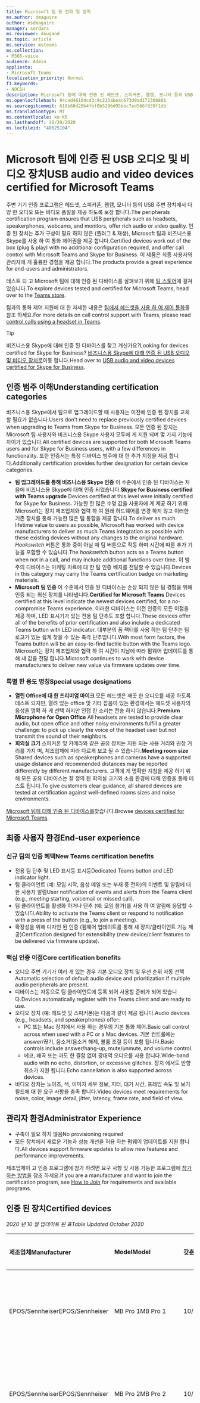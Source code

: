 ```yaml
---
title: Microsoft 팀 용 전화 및 장치
ms.author: dmaguire
author: msdmaguire
manager: serdars
ms.reviewer: dougand
ms.topic: article
ms.service: msteams
ms.collection:
- M365-voice
audience: Admin
appliesto:
- Microsoft Teams
localization_priority: Normal
f1.keywords:
- NOCSH
description: Microsoft 팀에 대해 인증 된 헤드셋, 스피커폰, 웹캠, 모니터 등의 USB 주변 기기와 장치에 대해 알아봅니다.
ms.openlocfilehash: 94cad46104cd3c9c225abeac673d9ad17130b801
ms.sourcegitcommit: 619b68d28b4fbf8b5296d95bbc7ed566f839f1db
ms.translationtype: MT
ms.contentlocale: ko-KR
ms.lasthandoff: 10/20/2020
ms.locfileid: "48625104"
---
```

# <a name="usb-audio-and-video-devices-certified-for-microsoft-teams"></a><span data-ttu-id="90893-103">Microsoft 팀에 인증 된 USB 오디오 및 비디오 장치</span><span class="sxs-lookup"><span data-stu-id="90893-103">USB audio and video devices certified for Microsoft Teams</span></span>

<span data-ttu-id="90893-104">주변 기기 인증 프로그램은 헤드셋, 스피커폰, 웹캠, 모니터 등의 USB 주변 장치에서 다양 한 오디오 또는 비디오 품질을 제공 하도록 보장 합니다.</span><span class="sxs-lookup"><span data-stu-id="90893-104">The peripherals certification program ensures that USB peripherals such as headsets, speakerphones, webcams, and monitors, offer rich audio or video quality.</span></span> <span data-ttu-id="90893-105">인증 된 장치는 추가 구성이 필요 하지 않은 (플러그 & 재생), Microsoft 팀과 비즈니스용 Skype를 사용 하 여 통화 제어권을 제공 합니다.</span><span class="sxs-lookup"><span data-stu-id="90893-105">Certified devices work out of the box (plug & play) with no additional configuration required, and offer call control with Microsoft Teams and Skype for Business.</span></span> <span data-ttu-id="90893-106">이 제품은 최종 사용자와 관리자에 게 훌륭한 경험을 제공 합니다.</span><span class="sxs-lookup"><span data-stu-id="90893-106">The products provide a great experience for end-users and administrators.</span></span>

<span data-ttu-id="90893-107">테스트 되 고 Microsoft 팀에 대해 인증 된 디바이스를 살펴보기 위해 [팀 스토어](https://products.office.com/microsoft-teams/across-devices/devices)에 걸쳐 있습니다.</span><span class="sxs-lookup"><span data-stu-id="90893-107">To explore devices tested and certified for Microsoft Teams, head over to the [Teams store](https://products.office.com/microsoft-teams/across-devices/devices).</span></span>

<span data-ttu-id="90893-108">팀과의 통화 제어 지원에 대 한 자세한 내용은 [팀에서 헤드셋을 사용 하 여 제어 통화](https://support.office.com/article/Control-calls-using-a-headset-in-Teams-65d6e104-444d-4013-b8c2-f11317dd69a8)를 참조 하세요.</span><span class="sxs-lookup"><span data-stu-id="90893-108">For more details on call control support with Teams, please read [control calls using a headset in Teams](https://support.office.com/article/Control-calls-using-a-headset-in-Teams-65d6e104-444d-4013-b8c2-f11317dd69a8).</span></span>

> [!TIP]
> <span data-ttu-id="90893-109">비즈니스용 Skype에 대해 인증 된 디바이스를 찾고 계신가요?</span><span class="sxs-lookup"><span data-stu-id="90893-109">Looking for devices certified for Skype for Business?</span></span> <span data-ttu-id="90893-110">[비즈니스용 Skype에 대해 인증 된 USB 오디오 및 비디오 장치로](https://docs.microsoft.com/skypeforbusiness/certification/devices-usb-devices)이동 합니다.</span><span class="sxs-lookup"><span data-stu-id="90893-110">Head over to [USB audio and video devices certified for Skype for Business](https://docs.microsoft.com/skypeforbusiness/certification/devices-usb-devices).</span></span>

## <a name="understanding-certification-categories"></a><span data-ttu-id="90893-111">인증 범주 이해</span><span class="sxs-lookup"><span data-stu-id="90893-111">Understanding certification categories</span></span>

<span data-ttu-id="90893-112">비즈니스용 Skype에서 팀으로 업그레이드할 때 사용자는 이전에 인증 된 장치를 교체할 필요가 없습니다.</span><span class="sxs-lookup"><span data-stu-id="90893-112">Users don’t need to replace previously certified devices when upgrading to Teams from Skype for Business.</span></span>  <span data-ttu-id="90893-113">모든 인증 된 장치는 Microsoft 팀 사용자와 비즈니스용 Skype 사용자 모두에 게 지원 되며 몇 가지 기능에 차이가 있습니다.</span><span class="sxs-lookup"><span data-stu-id="90893-113">All certified devices are supported for both Microsoft Teams users and for Skype for Business users, with a few differences in functionality.</span></span>  <span data-ttu-id="90893-114">또한 인증서는 특정 디바이스 범주에 대 한 추가 지정을 제공 합니다.</span><span class="sxs-lookup"><span data-stu-id="90893-114">Additionally certification provides further designation for certain device categories.</span></span>

- <span data-ttu-id="90893-115">**팀 업그레이드를 통해 비즈니스용 Skype 인증** 이 수준에서 인증 된 디바이스는 처음에 비즈니스용 Skype에 대해 인증 되었습니다.</span><span class="sxs-lookup"><span data-stu-id="90893-115">**Skype for Business certified with Teams upgrade** Devices certified at this level were initially certified for Skype for Business.</span></span> <span data-ttu-id="90893-116">가능한 한 많은 수명 값을 사용자에 게 제공 하기 위해 Microsoft는 장치 제조업체와 협력 하 여 원래 하드웨어를 변경 하지 않고 이러한 기존 장치를 통해 가능한 많은 팀 통합을 제공 합니다.</span><span class="sxs-lookup"><span data-stu-id="90893-116">To deliver as much lifetime value to users as possible, Microsoft has worked with device manufacturers to deliver as much Teams integration as possible with these existing devices without any changes to the original hardware.</span></span> <span data-ttu-id="90893-117">*Hookswitch* 버튼은 통화 중이 아닐 때 팀 버튼으로 작동 하며 시간에 따른 추가 기능을 포함할 수 있습니다.</span><span class="sxs-lookup"><span data-stu-id="90893-117">The *hookswitch* button acts as a Teams button when not in a call, and may include additional functions over time.</span></span>  <span data-ttu-id="90893-118">이 범주의 디바이스는 마케팅 자료에 대 한 팀 인증 배지를 전달할 수 있습니다.</span><span class="sxs-lookup"><span data-stu-id="90893-118">Devices in this category may carry the Teams certification badge on marketing materials.</span></span>
- <span data-ttu-id="90893-119">**Microsoft 팀 인증** 이 수준에서 인증 된 디바이스는 손상 되지 않은 팀 경험을 위해 인증 되는 최신 장치를 나타냅니다.</span><span class="sxs-lookup"><span data-stu-id="90893-119">**Certified for Microsoft Teams** Devices certified at this level indicate the newest devices certified, for a no-compromise Teams experience.</span></span> <span data-ttu-id="90893-120">이러한 디바이스는 이전 인증의 모든 이점을 제공 하며, LED 표시기가 있는 전용 팀 단추도 포함 합니다.</span><span class="sxs-lookup"><span data-stu-id="90893-120">These devices offer all of the benefits of prior certification and also include a dedicated Teams button with LED indicator.</span></span> <span data-ttu-id="90893-121">대부분의 폼 팩터를 사용 하는 팀 단추는 팀 로고가 있는 쉽게 찾을 수 있는 촉각 단추입니다.</span><span class="sxs-lookup"><span data-stu-id="90893-121">With most form factors, the Teams button will be an easy-to-find tactile button with the Teams logo.</span></span> <span data-ttu-id="90893-122">Microsoft는 장치 제조업체와 협력 하 여 시간이 지남에 따라 펌웨어 업데이트를 통해 새 값을 전달 합니다.</span><span class="sxs-lookup"><span data-stu-id="90893-122">Microsoft continues to work with device manufacturers to deliver new value via firmware updates over time.</span></span>

### <a name="special-usage-designations"></a><span data-ttu-id="90893-123">특별 한 용도 명칭</span><span class="sxs-lookup"><span data-stu-id="90893-123">Special usage designations</span></span>

- <span data-ttu-id="90893-124">**열린 Office에 대 한 프리미엄 마이크** 모든 헤드셋은 깨끗 한 오디오를 제공 하도록 테스트 되지만, 열려 있는 office 및 기타 잡음이 있는 환경에서는 헤드셋 사용자의 음성을 명확 하 게 선택 하지만 인접 한 소리는 전송 하지 않습니다.</span><span class="sxs-lookup"><span data-stu-id="90893-124">**Premium Microphone for Open Office** All headsets are tested to provide clear audio, but open office and other noisy environments fulfill a greater challenge: to pick up clearly the voice of the headset user but not transmit the sound of their neighbors.</span></span>
- <span data-ttu-id="90893-125">**회의실 크기** 스피커폰 및 카메라와 같은 공유 장치는 지원 되는 사용 거리와 권장 거리를 가지 며, 제조업체에 따라 다르게 보고 될 수 있습니다.</span><span class="sxs-lookup"><span data-stu-id="90893-125">**Meeting room size** Shared devices such as speakerphones and cameras have a supported usage distance and recommended distances may be reported differently by different manufacturers.</span></span> <span data-ttu-id="90893-126">고객에 게 명확한 지침을 제공 하기 위해 모든 공유 디바이스는 잘 정의 된 회의실 크기와 소음 환경에 대해 인증을 통해 테스트 됩니다.</span><span class="sxs-lookup"><span data-stu-id="90893-126">To give customers clear guidance, all shared devices are tested at certification against well-defined rooms sizes and noise environments.</span></span>

<span data-ttu-id="90893-127">[Microsoft 팀에 대해 인증 된 디바이스를](https://products.office.com/microsoft-teams/across-devices/devices)찾습니다.</span><span class="sxs-lookup"><span data-stu-id="90893-127">Browse [devices certified for Microsoft Teams](https://products.office.com/microsoft-teams/across-devices/devices).</span></span>

## <a name="end-user-experience"></a><span data-ttu-id="90893-128">최종 사용자 환경</span><span class="sxs-lookup"><span data-stu-id="90893-128">End-user experience</span></span>

### <a name="new-teams-certification-benefits"></a><span data-ttu-id="90893-129">신규 팀의 인증 혜택</span><span class="sxs-lookup"><span data-stu-id="90893-129">New Teams certification benefits</span></span>

- <span data-ttu-id="90893-130">전용 팀 단추 및 LED 표시등 표시등</span><span class="sxs-lookup"><span data-stu-id="90893-130">Dedicated Teams button and LED indicator light.</span></span>
- <span data-ttu-id="90893-131">팀 클라이언트 (예: 모임 시작, 음성 메일 또는 부재 중 전화)의 이벤트 및 알림에 대 한 사용자 알림</span><span class="sxs-lookup"><span data-stu-id="90893-131">User notification of events and alerts from the Teams client (e.g., meeting starting, voicemail or missed call).</span></span>
- <span data-ttu-id="90893-132">팀 클라이언트를 활성화 하거나 단추 (예: 모임 참가)를 사용 하 여 알림에 응답할 수 있습니다.</span><span class="sxs-lookup"><span data-stu-id="90893-132">Ability to activate the Teams client or respond to notification with a press of the button (e.g., to join a meeting).</span></span>
- <span data-ttu-id="90893-133">확장성을 위해 디자인 된 인증 (펌웨어 업데이트를 통해 새 장치/클라이언트 기능 제공)</span><span class="sxs-lookup"><span data-stu-id="90893-133">Certification designed for extensibility (new device/client features to be delivered via firmware update).</span></span>

### <a name="core-certification-benefits"></a><span data-ttu-id="90893-134">핵심 인증 이점</span><span class="sxs-lookup"><span data-stu-id="90893-134">Core certification benefits</span></span>

- <span data-ttu-id="90893-135">오디오 주변 기기가 여러 개 있는 경우 기본 오디오 장치 및 우선 순위 자동 선택</span><span class="sxs-lookup"><span data-stu-id="90893-135">Automatic selection of default audio device and prioritization if multiple audio peripherals are present.</span></span>
- <span data-ttu-id="90893-136">디바이스는 자동으로 팀 클라이언트에 등록 되어 사용할 준비가 되어 있습니다.</span><span class="sxs-lookup"><span data-stu-id="90893-136">Devices automatically register with the Teams client and are ready to use.</span></span>
- <span data-ttu-id="90893-137">오디오 장치 (예: 헤드셋 및 스피커폰)는 다음과 같이 제공 됩니다.</span><span class="sxs-lookup"><span data-stu-id="90893-137">Audio devices (e.g., headsets, and speakerphones) offer:</span></span>
  - <span data-ttu-id="90893-138">PC 또는 Mac 장치에서 사용 하는 경우의 기본 통화 제어.</span><span class="sxs-lookup"><span data-stu-id="90893-138">Basic call control across when used with a PC or a Mac devices.</span></span> <span data-ttu-id="90893-139">기본 컨트롤에는 answer/끊기, 음소거/음소거 해제, 볼륨 조절 등이 포함 됩니다.</span><span class="sxs-lookup"><span data-stu-id="90893-139">Basic controls include answer/hang-up, mute/unmute, and volume control.</span></span>
  - <span data-ttu-id="90893-140">에코, 왜곡 또는 과도 한 결함 없이 광대역 오디오를 사용 합니다.</span><span class="sxs-lookup"><span data-stu-id="90893-140">Wide-band audio with no echo, distortion, or excessive glitches.</span></span> <span data-ttu-id="90893-141">장치 에서도 반향 취소가 지원 됩니다.</span><span class="sxs-lookup"><span data-stu-id="90893-141">Echo cancellation is also supported across devices.</span></span>
- <span data-ttu-id="90893-142">비디오 장치는 노이즈, 색, 이미지 세부 정보, 지터, 대기 시간, 프레임 속도 및 보기 필드에 대 한 요구 사항을 충족 합니다.</span><span class="sxs-lookup"><span data-stu-id="90893-142">Video devices meet requirements for noise, color, image detail, jitter, latency, frame rate, and field of view.</span></span>

## <a name="administrator-experience"></a><span data-ttu-id="90893-143">관리자 환경</span><span class="sxs-lookup"><span data-stu-id="90893-143">Administrator Experience</span></span>

- <span data-ttu-id="90893-144">구축이 필요 하지 않음</span><span class="sxs-lookup"><span data-stu-id="90893-144">No provisioning required</span></span>
- <span data-ttu-id="90893-145">모든 장치에서 새로운 기능과 성능 개선을 허용 하는 펌웨어 업데이트를 지원 합니다.</span><span class="sxs-lookup"><span data-stu-id="90893-145">All devices support firmware updates to allow new features and performance improvements.</span></span>

<span data-ttu-id="90893-146">제조업체이 고 인증 프로그램에 참가 하려면 요구 사항 및 사용 가능한 프로그램에 [참가 하는 방법을](https://docs.microsoft.com/skypeforbusiness/certification/how-to-join) 참조 하세요.</span><span class="sxs-lookup"><span data-stu-id="90893-146">If you are a manufacturer and want to join the certification program, see [How to Join](https://docs.microsoft.com/skypeforbusiness/certification/how-to-join) for requirements and available programs.</span></span>

## <a name="certified-devices"></a><span data-ttu-id="90893-147">인증 된 장치</span><span class="sxs-lookup"><span data-stu-id="90893-147">Certified devices</span></span>

<span data-ttu-id="90893-148">*2020 년 10 월 업데이트 된 표*</span><span class="sxs-lookup"><span data-stu-id="90893-148">*Table Updated October 2020*</span></span>

| <span data-ttu-id="90893-149">제조업체</span><span class="sxs-lookup"><span data-stu-id="90893-149">Manufacturer</span></span>        | <span data-ttu-id="90893-150">Model</span><span class="sxs-lookup"><span data-stu-id="90893-150">Model</span></span>                                                     | <span data-ttu-id="90893-151">갖춘</span><span class="sxs-lookup"><span data-stu-id="90893-151">Qualified</span></span>      | <span data-ttu-id="90893-152">인증 된 프로그램</span><span class="sxs-lookup"><span data-stu-id="90893-152">Certified Program</span></span>                                      |
|:--------------------|:----------------------------------------------------------|:---------------|:-------------------------------------------------------|
|<span data-ttu-id="90893-153">EPOS/Sennheiser</span><span class="sxs-lookup"><span data-stu-id="90893-153">EPOS/Sennheiser</span></span>      |<span data-ttu-id="90893-154">MB Pro 1</span><span class="sxs-lookup"><span data-stu-id="90893-154">MB Pro 1</span></span>                                                   |<span data-ttu-id="90893-155">10/2/2020</span><span class="sxs-lookup"><span data-stu-id="90893-155">10/2/2020</span></span>       |<span data-ttu-id="90893-156">Microsoft 팀으로 업그레이드 한 비즈니스용 Skype</span><span class="sxs-lookup"><span data-stu-id="90893-156">Skype for Business with upgrade to Microsoft Teams</span></span>      |
|<span data-ttu-id="90893-157">EPOS/Sennheiser</span><span class="sxs-lookup"><span data-stu-id="90893-157">EPOS/Sennheiser</span></span>      |<span data-ttu-id="90893-158">MB Pro 2</span><span class="sxs-lookup"><span data-stu-id="90893-158">MB Pro 2</span></span>                                                   |<span data-ttu-id="90893-159">10/2/2020</span><span class="sxs-lookup"><span data-stu-id="90893-159">10/2/2020</span></span>       |<span data-ttu-id="90893-160">Microsoft 팀으로 업그레이드 한 비즈니스용 Skype</span><span class="sxs-lookup"><span data-stu-id="90893-160">Skype for Business with upgrade to Microsoft Teams</span></span>      |
|<span data-ttu-id="90893-161">Jabra</span><span class="sxs-lookup"><span data-stu-id="90893-161">Jabra</span></span>                |<span data-ttu-id="90893-162">80 헤드셋 개선</span><span class="sxs-lookup"><span data-stu-id="90893-162">Evolve 80 Headset</span></span>                                          |<span data-ttu-id="90893-163">8/23/2020</span><span class="sxs-lookup"><span data-stu-id="90893-163">8/23/2020</span></span>       |<span data-ttu-id="90893-164">Microsoft 팀으로 업그레이드 한 비즈니스용 Skype</span><span class="sxs-lookup"><span data-stu-id="90893-164">Skype for Business with upgrade to Microsoft Teams</span></span>      |
|<span data-ttu-id="90893-165">Jabra</span><span class="sxs-lookup"><span data-stu-id="90893-165">Jabra</span></span>                |<span data-ttu-id="90893-166">40 헤드셋 개선</span><span class="sxs-lookup"><span data-stu-id="90893-166">Evolve 40 Headset</span></span>                                          |<span data-ttu-id="90893-167">8/23/2020</span><span class="sxs-lookup"><span data-stu-id="90893-167">8/23/2020</span></span>       |<span data-ttu-id="90893-168">Microsoft 팀으로 업그레이드 한 비즈니스용 Skype</span><span class="sxs-lookup"><span data-stu-id="90893-168">Skype for Business with upgrade to Microsoft Teams</span></span>      |
|<span data-ttu-id="90893-169">Jabra</span><span class="sxs-lookup"><span data-stu-id="90893-169">Jabra</span></span>                |<span data-ttu-id="90893-170">30 II 헤드셋으로 발전</span><span class="sxs-lookup"><span data-stu-id="90893-170">Evolve 30 II Headset</span></span>                                       |<span data-ttu-id="90893-171">8/23/2020</span><span class="sxs-lookup"><span data-stu-id="90893-171">8/23/2020</span></span>       |<span data-ttu-id="90893-172">Microsoft 팀으로 업그레이드 한 비즈니스용 Skype</span><span class="sxs-lookup"><span data-stu-id="90893-172">Skype for Business with upgrade to Microsoft Teams</span></span>      |
|<span data-ttu-id="90893-173">Jabra</span><span class="sxs-lookup"><span data-stu-id="90893-173">Jabra</span></span>                |<span data-ttu-id="90893-174">20 개의 헤드셋으로 발전</span><span class="sxs-lookup"><span data-stu-id="90893-174">Evolve 20 Headset</span></span>                                          |<span data-ttu-id="90893-175">8/23/2020</span><span class="sxs-lookup"><span data-stu-id="90893-175">8/23/2020</span></span>       |<span data-ttu-id="90893-176">Microsoft 팀으로 업그레이드 한 비즈니스용 Skype</span><span class="sxs-lookup"><span data-stu-id="90893-176">Skype for Business with upgrade to Microsoft Teams</span></span>      |
|<span data-ttu-id="90893-177">EPOS/Sennheiser</span><span class="sxs-lookup"><span data-stu-id="90893-177">EPOS/Sennheiser</span></span>      |<span data-ttu-id="90893-178">USB-ED CC 01 MS connecto으로 SC 660에 영향을 줍니다.</span><span class="sxs-lookup"><span data-stu-id="90893-178">Impact SC 660 with USB-ED CC 01 MS connecto</span></span>                |<span data-ttu-id="90893-179">8/20/2020</span><span class="sxs-lookup"><span data-stu-id="90893-179">8/20/2020</span></span>       |<span data-ttu-id="90893-180">Microsoft 팀으로 업그레이드 한 비즈니스용 Skype</span><span class="sxs-lookup"><span data-stu-id="90893-180">Skype for Business with upgrade to Microsoft Teams</span></span>      |
|<span data-ttu-id="90893-181">EPOS/Sennheiser</span><span class="sxs-lookup"><span data-stu-id="90893-181">EPOS/Sennheiser</span></span>      |<span data-ttu-id="90893-182">USB-ED CC 01 MS connecto으로 SC 630에 영향을 줍니다.</span><span class="sxs-lookup"><span data-stu-id="90893-182">Impact SC 630 with USB-ED CC 01 MS connecto</span></span>                |<span data-ttu-id="90893-183">8/20/2020</span><span class="sxs-lookup"><span data-stu-id="90893-183">8/20/2020</span></span>       |<span data-ttu-id="90893-184">Microsoft 팀으로 업그레이드 한 비즈니스용 Skype</span><span class="sxs-lookup"><span data-stu-id="90893-184">Skype for Business with upgrade to Microsoft Teams</span></span>      |
|<span data-ttu-id="90893-185">EPOS/Sennheiser</span><span class="sxs-lookup"><span data-stu-id="90893-185">EPOS/Sennheiser</span></span>      |<span data-ttu-id="90893-186">USB-ED CC 01 MS connecto으로 SC 260에 영향을 줍니다.</span><span class="sxs-lookup"><span data-stu-id="90893-186">Impact SC 260 with USB-ED CC 01 MS connecto</span></span>                |<span data-ttu-id="90893-187">8/20/2020</span><span class="sxs-lookup"><span data-stu-id="90893-187">8/20/2020</span></span>       |<span data-ttu-id="90893-188">Microsoft 팀으로 업그레이드 한 비즈니스용 Skype</span><span class="sxs-lookup"><span data-stu-id="90893-188">Skype for Business with upgrade to Microsoft Teams</span></span>      |
|<span data-ttu-id="90893-189">Jabra</span><span class="sxs-lookup"><span data-stu-id="90893-189">Jabra</span></span>                |<span data-ttu-id="90893-190">75 헤드셋 개선</span><span class="sxs-lookup"><span data-stu-id="90893-190">Evolve 75 Headset</span></span>                                          |<span data-ttu-id="90893-191">7/31/2020</span><span class="sxs-lookup"><span data-stu-id="90893-191">7/31/2020</span></span>       |<span data-ttu-id="90893-192">Microsoft 팀으로 업그레이드 한 비즈니스용 Skype</span><span class="sxs-lookup"><span data-stu-id="90893-192">Skype for Business with upgrade to Microsoft Teams</span></span>      |
|<span data-ttu-id="90893-193">Jabra</span><span class="sxs-lookup"><span data-stu-id="90893-193">Jabra</span></span>                |<span data-ttu-id="90893-194">65 헤드셋 개선</span><span class="sxs-lookup"><span data-stu-id="90893-194">Evolve 65 Headset</span></span>                                          |<span data-ttu-id="90893-195">7/31/2020</span><span class="sxs-lookup"><span data-stu-id="90893-195">7/31/2020</span></span>       |<span data-ttu-id="90893-196">Microsoft 팀으로 업그레이드 한 비즈니스용 Skype</span><span class="sxs-lookup"><span data-stu-id="90893-196">Skype for Business with upgrade to Microsoft Teams</span></span>      |
|<span data-ttu-id="90893-197">Jabra</span><span class="sxs-lookup"><span data-stu-id="90893-197">Jabra</span></span>                |<span data-ttu-id="90893-198">50 헤드셋 참가</span><span class="sxs-lookup"><span data-stu-id="90893-198">Engage 50 Headset</span></span>                                          |<span data-ttu-id="90893-199">7/31/2020</span><span class="sxs-lookup"><span data-stu-id="90893-199">7/31/2020</span></span>       |<span data-ttu-id="90893-200">Microsoft 팀으로 업그레이드 한 비즈니스용 Skype</span><span class="sxs-lookup"><span data-stu-id="90893-200">Skype for Business with upgrade to Microsoft Teams</span></span>      |
|<span data-ttu-id="90893-201">Avocor</span><span class="sxs-lookup"><span data-stu-id="90893-201">Avocor</span></span>               |<span data-ttu-id="90893-202">WCD-AVW-6555</span><span class="sxs-lookup"><span data-stu-id="90893-202">WCD- AVW-6555</span></span>                                              |<span data-ttu-id="90893-203">7/30/2020</span><span class="sxs-lookup"><span data-stu-id="90893-203">7/30/2020</span></span>       |<span data-ttu-id="90893-204">Microsoft 팀 인증</span><span class="sxs-lookup"><span data-stu-id="90893-204">Certified for Microsoft Teams</span></span>                           |
|<span data-ttu-id="90893-205">Jabra</span><span class="sxs-lookup"><span data-stu-id="90893-205">Jabra</span></span>                |<span data-ttu-id="90893-206">Evolve2 85 헤드셋</span><span class="sxs-lookup"><span data-stu-id="90893-206">Evolve2 85 Headset</span></span>                                         |<span data-ttu-id="90893-207">7/17/2020</span><span class="sxs-lookup"><span data-stu-id="90893-207">7/17/2020</span></span>       |<span data-ttu-id="90893-208">Microsoft 팀 인증</span><span class="sxs-lookup"><span data-stu-id="90893-208">Certified for Microsoft Teams</span></span>                           |
|<span data-ttu-id="90893-209">Bose</span><span class="sxs-lookup"><span data-stu-id="90893-209">Bose</span></span>                 |<span data-ttu-id="90893-210">NC 700 헤드셋</span><span class="sxs-lookup"><span data-stu-id="90893-210">NC 700 Headset</span></span>                                             |<span data-ttu-id="90893-211">6/8/2020</span><span class="sxs-lookup"><span data-stu-id="90893-211">6/8/2020</span></span>        |<span data-ttu-id="90893-212">Microsoft 팀 인증</span><span class="sxs-lookup"><span data-stu-id="90893-212">Certified for Microsoft Teams</span></span>                           |
|<span data-ttu-id="90893-213">Jabra</span><span class="sxs-lookup"><span data-stu-id="90893-213">Jabra</span></span>                | <span data-ttu-id="90893-214">Jabra 링크 370 USB 동글으로 말하기 750 스피커폰</span><span class="sxs-lookup"><span data-stu-id="90893-214">Speak 750 speakerphone with Jabra Link 370 USB Dongle</span></span>     | <span data-ttu-id="90893-215">5/21/2020</span><span class="sxs-lookup"><span data-stu-id="90893-215">5/21/2020</span></span>       | <span data-ttu-id="90893-216">Microsoft 팀 인증</span><span class="sxs-lookup"><span data-stu-id="90893-216">Certified for Microsoft Teams</span></span>                         |
| <span data-ttu-id="90893-217">EPOS</span><span class="sxs-lookup"><span data-stu-id="90893-217">EPOS</span></span>                | <span data-ttu-id="90893-218">660 헤드셋 Sennheiser</span><span class="sxs-lookup"><span data-stu-id="90893-218">Sennheiser Adapt 660 headset</span></span>                              | <span data-ttu-id="90893-219">5/15/2020</span><span class="sxs-lookup"><span data-stu-id="90893-219">5/15/2020</span></span>      | <span data-ttu-id="90893-220">Microsoft 팀 인증</span><span class="sxs-lookup"><span data-stu-id="90893-220">Certified for Microsoft Teams</span></span>                          |
| <span data-ttu-id="90893-221">EPOS</span><span class="sxs-lookup"><span data-stu-id="90893-221">EPOS</span></span>                | <span data-ttu-id="90893-222">560 헤드셋 Sennheiser</span><span class="sxs-lookup"><span data-stu-id="90893-222">Sennheiser Adapt 560 Headset</span></span>                              | <span data-ttu-id="90893-223">5/15/2020</span><span class="sxs-lookup"><span data-stu-id="90893-223">5/15/2020</span></span>      | <span data-ttu-id="90893-224">Microsoft 팀 인증</span><span class="sxs-lookup"><span data-stu-id="90893-224">Certified for Microsoft Teams</span></span>                          |
| <span data-ttu-id="90893-225">EPOS</span><span class="sxs-lookup"><span data-stu-id="90893-225">EPOS</span></span>                | <span data-ttu-id="90893-226">Sennheiser 460T 헤드셋에 적응</span><span class="sxs-lookup"><span data-stu-id="90893-226">Sennheiser Adapt 460T headset</span></span>                             | <span data-ttu-id="90893-227">5/15/2020</span><span class="sxs-lookup"><span data-stu-id="90893-227">5/15/2020</span></span>      | <span data-ttu-id="90893-228">Microsoft 팀 인증</span><span class="sxs-lookup"><span data-stu-id="90893-228">Certified for Microsoft Teams</span></span>                          |
| <span data-ttu-id="90893-229">EPOS</span><span class="sxs-lookup"><span data-stu-id="90893-229">EPOS</span></span>                | <span data-ttu-id="90893-230">360 헤드셋 Sennheiser</span><span class="sxs-lookup"><span data-stu-id="90893-230">Sennheiser Adapt 360 headset</span></span>                              | <span data-ttu-id="90893-231">5/15/2020</span><span class="sxs-lookup"><span data-stu-id="90893-231">5/15/2020</span></span>      | <span data-ttu-id="90893-232">Microsoft 팀 인증</span><span class="sxs-lookup"><span data-stu-id="90893-232">Certified for Microsoft Teams</span></span>                          |
| <span data-ttu-id="90893-233">옛 alink</span><span class="sxs-lookup"><span data-stu-id="90893-233">Yealink</span></span>             | <span data-ttu-id="90893-234">UH36 헤드셋</span><span class="sxs-lookup"><span data-stu-id="90893-234">UH36 headset</span></span>                                              | <span data-ttu-id="90893-235">5/13/2020</span><span class="sxs-lookup"><span data-stu-id="90893-235">5/13/2020</span></span>      | <span data-ttu-id="90893-236">Microsoft 팀 인증</span><span class="sxs-lookup"><span data-stu-id="90893-236">Certified for Microsoft Teams</span></span>                          |
| <span data-ttu-id="90893-237">Poly</span><span class="sxs-lookup"><span data-stu-id="90893-237">Poly</span></span>                | <span data-ttu-id="90893-238">Savi 8210 Office</span><span class="sxs-lookup"><span data-stu-id="90893-238">Savi 8210 Office</span></span>                                          | <span data-ttu-id="90893-239">4/20/2020</span><span class="sxs-lookup"><span data-stu-id="90893-239">4/20/2020</span></span>      | <span data-ttu-id="90893-240">Microsoft 팀으로 업그레이드 한 비즈니스용 Skype</span><span class="sxs-lookup"><span data-stu-id="90893-240">Skype for Business with upgrade to Microsoft Teams</span></span>     |
| <span data-ttu-id="90893-241">Poly</span><span class="sxs-lookup"><span data-stu-id="90893-241">Poly</span></span>                | <span data-ttu-id="90893-242">Savi 8210 UC</span><span class="sxs-lookup"><span data-stu-id="90893-242">Savi 8210 UC</span></span>                                              | <span data-ttu-id="90893-243">4/20/2020</span><span class="sxs-lookup"><span data-stu-id="90893-243">4/20/2020</span></span>      | <span data-ttu-id="90893-244">Microsoft 팀으로 업그레이드 한 비즈니스용 Skype</span><span class="sxs-lookup"><span data-stu-id="90893-244">Skype for Business with upgrade to Microsoft Teams</span></span>     |
| <span data-ttu-id="90893-245">Poly</span><span class="sxs-lookup"><span data-stu-id="90893-245">Poly</span></span>                | <span data-ttu-id="90893-246">Savi 8220 Office</span><span class="sxs-lookup"><span data-stu-id="90893-246">Savi 8220 Office</span></span>                                          | <span data-ttu-id="90893-247">4/20/2020</span><span class="sxs-lookup"><span data-stu-id="90893-247">4/20/2020</span></span>      | <span data-ttu-id="90893-248">Microsoft 팀으로 업그레이드 한 비즈니스용 Skype</span><span class="sxs-lookup"><span data-stu-id="90893-248">Skype for Business with upgrade to Microsoft Teams</span></span>     |
| <span data-ttu-id="90893-249">Poly</span><span class="sxs-lookup"><span data-stu-id="90893-249">Poly</span></span>                | <span data-ttu-id="90893-250">Savi 8220 UC</span><span class="sxs-lookup"><span data-stu-id="90893-250">Savi 8220 UC</span></span>                                              | <span data-ttu-id="90893-251">4/20/2020</span><span class="sxs-lookup"><span data-stu-id="90893-251">4/20/2020</span></span>      | <span data-ttu-id="90893-252">Microsoft 팀으로 업그레이드 한 비즈니스용 Skype</span><span class="sxs-lookup"><span data-stu-id="90893-252">Skype for Business with upgrade to Microsoft Teams</span></span>     |
| <span data-ttu-id="90893-253">Poly</span><span class="sxs-lookup"><span data-stu-id="90893-253">Poly</span></span>                | <span data-ttu-id="90893-254">Savi 8240 Office</span><span class="sxs-lookup"><span data-stu-id="90893-254">Savi 8240 Office</span></span>                                          | <span data-ttu-id="90893-255">4/20/2020</span><span class="sxs-lookup"><span data-stu-id="90893-255">4/20/2020</span></span>      | <span data-ttu-id="90893-256">Microsoft 팀으로 업그레이드 한 비즈니스용 Skype</span><span class="sxs-lookup"><span data-stu-id="90893-256">Skype for Business with upgrade to Microsoft Teams</span></span>     |
| <span data-ttu-id="90893-257">Poly</span><span class="sxs-lookup"><span data-stu-id="90893-257">Poly</span></span>                | <span data-ttu-id="90893-258">Savi 8240 UC</span><span class="sxs-lookup"><span data-stu-id="90893-258">Savi 8240 UC</span></span>                                              | <span data-ttu-id="90893-259">4/20/2020</span><span class="sxs-lookup"><span data-stu-id="90893-259">4/20/2020</span></span>      | <span data-ttu-id="90893-260">Microsoft 팀으로 업그레이드 한 비즈니스용 Skype</span><span class="sxs-lookup"><span data-stu-id="90893-260">Skype for Business with upgrade to Microsoft Teams</span></span>     |
| <span data-ttu-id="90893-261">Poly</span><span class="sxs-lookup"><span data-stu-id="90893-261">Poly</span></span>                | <span data-ttu-id="90893-262">Savi 8245 Office</span><span class="sxs-lookup"><span data-stu-id="90893-262">Savi 8245 Office</span></span>                                          | <span data-ttu-id="90893-263">4/20/2020</span><span class="sxs-lookup"><span data-stu-id="90893-263">4/20/2020</span></span>      | <span data-ttu-id="90893-264">Microsoft 팀으로 업그레이드 한 비즈니스용 Skype</span><span class="sxs-lookup"><span data-stu-id="90893-264">Skype for Business with upgrade to Microsoft Teams</span></span>     |
| <span data-ttu-id="90893-265">Poly</span><span class="sxs-lookup"><span data-stu-id="90893-265">Poly</span></span>                | <span data-ttu-id="90893-266">Savi 8245 UC</span><span class="sxs-lookup"><span data-stu-id="90893-266">Savi 8245  UC</span></span>                                             | <span data-ttu-id="90893-267">4/20/2020</span><span class="sxs-lookup"><span data-stu-id="90893-267">4/20/2020</span></span>      | <span data-ttu-id="90893-268">Microsoft 팀으로 업그레이드 한 비즈니스용 Skype</span><span class="sxs-lookup"><span data-stu-id="90893-268">Skype for Business with upgrade to Microsoft Teams</span></span>     |
| <span data-ttu-id="90893-269">Poly</span><span class="sxs-lookup"><span data-stu-id="90893-269">Poly</span></span>                | <span data-ttu-id="90893-270">블랙 배선 5210 헤드셋</span><span class="sxs-lookup"><span data-stu-id="90893-270">Blackwire 5210 Headset</span></span>                                    | <span data-ttu-id="90893-271">4/20/2020</span><span class="sxs-lookup"><span data-stu-id="90893-271">4/20/2020</span></span>      | <span data-ttu-id="90893-272">Microsoft 팀으로 업그레이드 한 비즈니스용 Skype</span><span class="sxs-lookup"><span data-stu-id="90893-272">Skype for Business with upgrade to Microsoft Teams</span></span>     |
| <span data-ttu-id="90893-273">Poly</span><span class="sxs-lookup"><span data-stu-id="90893-273">Poly</span></span>                | <span data-ttu-id="90893-274">블랙 배선 5220 헤드셋</span><span class="sxs-lookup"><span data-stu-id="90893-274">Blackwire 5220 Headset</span></span>                                    | <span data-ttu-id="90893-275">4/20/2020</span><span class="sxs-lookup"><span data-stu-id="90893-275">4/20/2020</span></span>      | <span data-ttu-id="90893-276">Microsoft 팀으로 업그레이드 한 비즈니스용 Skype</span><span class="sxs-lookup"><span data-stu-id="90893-276">Skype for Business with upgrade to Microsoft Teams</span></span>     |
| <span data-ttu-id="90893-277">Poly</span><span class="sxs-lookup"><span data-stu-id="90893-277">Poly</span></span>                | <span data-ttu-id="90893-278">블랙 배선 7225 헤드셋</span><span class="sxs-lookup"><span data-stu-id="90893-278">Blackwire 7225 Headset</span></span>                                    | <span data-ttu-id="90893-279">4/20/2020</span><span class="sxs-lookup"><span data-stu-id="90893-279">4/20/2020</span></span>      | <span data-ttu-id="90893-280">Microsoft 팀으로 업그레이드 한 비즈니스용 Skype</span><span class="sxs-lookup"><span data-stu-id="90893-280">Skype for Business with upgrade to Microsoft Teams</span></span>     |
| <span data-ttu-id="90893-281">Poly</span><span class="sxs-lookup"><span data-stu-id="90893-281">Poly</span></span>                | <span data-ttu-id="90893-282">여행자 포커스 UC</span><span class="sxs-lookup"><span data-stu-id="90893-282">Voyager Focus UC</span></span>                                          | <span data-ttu-id="90893-283">4/20/2020</span><span class="sxs-lookup"><span data-stu-id="90893-283">4/20/2020</span></span>      | <span data-ttu-id="90893-284">Microsoft 팀으로 업그레이드 한 비즈니스용 Skype</span><span class="sxs-lookup"><span data-stu-id="90893-284">Skype for Business with upgrade to Microsoft Teams</span></span>     |
| <span data-ttu-id="90893-285">옛 alink</span><span class="sxs-lookup"><span data-stu-id="90893-285">Yealink</span></span>             | <span data-ttu-id="90893-286">CP700</span><span class="sxs-lookup"><span data-stu-id="90893-286">CP700</span></span>                                                     | <span data-ttu-id="90893-287">4/13/2020</span><span class="sxs-lookup"><span data-stu-id="90893-287">4/13/2020</span></span>      | <span data-ttu-id="90893-288">Microsoft 팀 인증</span><span class="sxs-lookup"><span data-stu-id="90893-288">Certified for Microsoft Teams</span></span>                          |
| <span data-ttu-id="90893-289">Jabra</span><span class="sxs-lookup"><span data-stu-id="90893-289">Jabra</span></span>               | <span data-ttu-id="90893-290">Evolve2 65 헤드셋</span><span class="sxs-lookup"><span data-stu-id="90893-290">Evolve2 65 Headset</span></span>                                        | <span data-ttu-id="90893-291">4/13/2020</span><span class="sxs-lookup"><span data-stu-id="90893-291">4/13/2020</span></span>      | <span data-ttu-id="90893-292">Microsoft 팀 인증</span><span class="sxs-lookup"><span data-stu-id="90893-292">Certified for Microsoft Teams</span></span>                          |
| <span data-ttu-id="90893-293">EPOS/Sennheiser</span><span class="sxs-lookup"><span data-stu-id="90893-293">EPOS/Sennheiser</span></span>     | <span data-ttu-id="90893-294">SC 30에 영향을 줍니다.</span><span class="sxs-lookup"><span data-stu-id="90893-294">Impact SC 30</span></span>                                              | <span data-ttu-id="90893-295">4/9/2020</span><span class="sxs-lookup"><span data-stu-id="90893-295">4/9/2020</span></span>       | <span data-ttu-id="90893-296">Microsoft 팀으로 업그레이드 한 비즈니스용 Skype</span><span class="sxs-lookup"><span data-stu-id="90893-296">Skype for Business with upgrade to Microsoft Teams</span></span>     |
| <span data-ttu-id="90893-297">EPOS/Sennheiser</span><span class="sxs-lookup"><span data-stu-id="90893-297">EPOS/Sennheiser</span></span>     | <span data-ttu-id="90893-298">SC 45에 미치는 영향</span><span class="sxs-lookup"><span data-stu-id="90893-298">Impact SC 45</span></span>                                              | <span data-ttu-id="90893-299">4/9/2020</span><span class="sxs-lookup"><span data-stu-id="90893-299">4/9/2020</span></span>       | <span data-ttu-id="90893-300">Microsoft 팀으로 업그레이드 한 비즈니스용 Skype</span><span class="sxs-lookup"><span data-stu-id="90893-300">Skype for Business with upgrade to Microsoft Teams</span></span>     |
| <span data-ttu-id="90893-301">EPOS/Sennheiser</span><span class="sxs-lookup"><span data-stu-id="90893-301">EPOS/Sennheiser</span></span>     | <span data-ttu-id="90893-302">SC 60에 미치는 영향</span><span class="sxs-lookup"><span data-stu-id="90893-302">Impact SC 60</span></span>                                              | <span data-ttu-id="90893-303">4/9/2020</span><span class="sxs-lookup"><span data-stu-id="90893-303">4/9/2020</span></span>       | <span data-ttu-id="90893-304">Microsoft 팀으로 업그레이드 한 비즈니스용 Skype</span><span class="sxs-lookup"><span data-stu-id="90893-304">Skype for Business with upgrade to Microsoft Teams</span></span>     |
| <span data-ttu-id="90893-305">EPOS/Sennheiser</span><span class="sxs-lookup"><span data-stu-id="90893-305">EPOS/Sennheiser</span></span>     | <span data-ttu-id="90893-306">SC 75 MS에 영향을 줍니다.</span><span class="sxs-lookup"><span data-stu-id="90893-306">Impact SC 75 MS</span></span>                                           | <span data-ttu-id="90893-307">4/9/2020</span><span class="sxs-lookup"><span data-stu-id="90893-307">4/9/2020</span></span>       | <span data-ttu-id="90893-308">Microsoft 팀으로 업그레이드 한 비즈니스용 Skype</span><span class="sxs-lookup"><span data-stu-id="90893-308">Skype for Business with upgrade to Microsoft Teams</span></span>     |
| <span data-ttu-id="90893-309">EPOS/Sennheiser</span><span class="sxs-lookup"><span data-stu-id="90893-309">EPOS/Sennheiser</span></span>     | <span data-ttu-id="90893-310">SC 75 MS EUL에 미치는 영향</span><span class="sxs-lookup"><span data-stu-id="90893-310">Impact SC 75 MS EUL</span></span>                                       | <span data-ttu-id="90893-311">4/9/2020</span><span class="sxs-lookup"><span data-stu-id="90893-311">4/9/2020</span></span>       | <span data-ttu-id="90893-312">Microsoft 팀으로 업그레이드 한 비즈니스용 Skype</span><span class="sxs-lookup"><span data-stu-id="90893-312">Skype for Business with upgrade to Microsoft Teams</span></span>     |
| <span data-ttu-id="90893-313">EPOS/Sennheiser</span><span class="sxs-lookup"><span data-stu-id="90893-313">EPOS/Sennheiser</span></span>     | <span data-ttu-id="90893-314">SC 230 USB MS II에 영향을 줍니다.</span><span class="sxs-lookup"><span data-stu-id="90893-314">Impact SC 230 USB MS II</span></span>                                   | <span data-ttu-id="90893-315">4/9/2020</span><span class="sxs-lookup"><span data-stu-id="90893-315">4/9/2020</span></span>       | <span data-ttu-id="90893-316">Microsoft 팀으로 업그레이드 한 비즈니스용 Skype</span><span class="sxs-lookup"><span data-stu-id="90893-316">Skype for Business with upgrade to Microsoft Teams</span></span>     |
| <span data-ttu-id="90893-317">EPOS/Sennheiser</span><span class="sxs-lookup"><span data-stu-id="90893-317">EPOS/Sennheiser</span></span>     | <span data-ttu-id="90893-318">SC 260 USB MS II에 영향을 줍니다.</span><span class="sxs-lookup"><span data-stu-id="90893-318">Impact SC 260 USB MS II</span></span>                                   | <span data-ttu-id="90893-319">4/9/2020</span><span class="sxs-lookup"><span data-stu-id="90893-319">4/9/2020</span></span>       | <span data-ttu-id="90893-320">Microsoft 팀으로 업그레이드 한 비즈니스용 Skype</span><span class="sxs-lookup"><span data-stu-id="90893-320">Skype for Business with upgrade to Microsoft Teams</span></span>     |
| <span data-ttu-id="90893-321">EPOS/Sennheiser</span><span class="sxs-lookup"><span data-stu-id="90893-321">EPOS/Sennheiser</span></span>     | <span data-ttu-id="90893-322">SC 630 USB MS에 미치는 영향</span><span class="sxs-lookup"><span data-stu-id="90893-322">Impact SC 630 USB MS</span></span>                                      | <span data-ttu-id="90893-323">4/9/2020</span><span class="sxs-lookup"><span data-stu-id="90893-323">4/9/2020</span></span>       | <span data-ttu-id="90893-324">Microsoft 팀으로 업그레이드 한 비즈니스용 Skype</span><span class="sxs-lookup"><span data-stu-id="90893-324">Skype for Business with upgrade to Microsoft Teams</span></span>     |
| <span data-ttu-id="90893-325">EPOS/Sennheiser</span><span class="sxs-lookup"><span data-stu-id="90893-325">EPOS/Sennheiser</span></span>     | <span data-ttu-id="90893-326">SC 635 USB에 영향을 줍니다.</span><span class="sxs-lookup"><span data-stu-id="90893-326">Impact SC 635 USB</span></span>                                         | <span data-ttu-id="90893-327">4/9/2020</span><span class="sxs-lookup"><span data-stu-id="90893-327">4/9/2020</span></span>       | <span data-ttu-id="90893-328">Microsoft 팀으로 업그레이드 한 비즈니스용 Skype</span><span class="sxs-lookup"><span data-stu-id="90893-328">Skype for Business with upgrade to Microsoft Teams</span></span>     |
| <span data-ttu-id="90893-329">EPOS/Sennheiser</span><span class="sxs-lookup"><span data-stu-id="90893-329">EPOS/Sennheiser</span></span>     | <span data-ttu-id="90893-330">SC 660 USB MS에 미치는 영향</span><span class="sxs-lookup"><span data-stu-id="90893-330">Impact SC 660 USB MS</span></span>                                      | <span data-ttu-id="90893-331">4/9/2020</span><span class="sxs-lookup"><span data-stu-id="90893-331">4/9/2020</span></span>       | <span data-ttu-id="90893-332">Microsoft 팀으로 업그레이드 한 비즈니스용 Skype</span><span class="sxs-lookup"><span data-stu-id="90893-332">Skype for Business with upgrade to Microsoft Teams</span></span>     |
| <span data-ttu-id="90893-333">EPOS/Sennheiser</span><span class="sxs-lookup"><span data-stu-id="90893-333">EPOS/Sennheiser</span></span>     | <span data-ttu-id="90893-334">SC 660 ANC USB에 미치는 영향</span><span class="sxs-lookup"><span data-stu-id="90893-334">Impact SC 660 ANC USB</span></span>                                     | <span data-ttu-id="90893-335">4/9/2020</span><span class="sxs-lookup"><span data-stu-id="90893-335">4/9/2020</span></span>       | <span data-ttu-id="90893-336">Microsoft 팀으로 업그레이드 한 비즈니스용 Skype</span><span class="sxs-lookup"><span data-stu-id="90893-336">Skype for Business with upgrade to Microsoft Teams</span></span>     |
| <span data-ttu-id="90893-337">EPOS/Sennheiser</span><span class="sxs-lookup"><span data-stu-id="90893-337">EPOS/Sennheiser</span></span>     | <span data-ttu-id="90893-338">SC 665 USB에 영향을 줍니다.</span><span class="sxs-lookup"><span data-stu-id="90893-338">Impact SC 665 USB</span></span>                                         | <span data-ttu-id="90893-339">4/9/2020</span><span class="sxs-lookup"><span data-stu-id="90893-339">4/9/2020</span></span>       | <span data-ttu-id="90893-340">Microsoft 팀으로 업그레이드 한 비즈니스용 Skype</span><span class="sxs-lookup"><span data-stu-id="90893-340">Skype for Business with upgrade to Microsoft Teams</span></span>     |
| <span data-ttu-id="90893-341">Logitech</span><span class="sxs-lookup"><span data-stu-id="90893-341">Logitech</span></span>            | <span data-ttu-id="90893-342">영역 무선</span><span class="sxs-lookup"><span data-stu-id="90893-342">Zone Wireless</span></span>                                             | <span data-ttu-id="90893-343">4/8/2020</span><span class="sxs-lookup"><span data-stu-id="90893-343">4/8/2020</span></span>       | <span data-ttu-id="90893-344">Microsoft 팀 인증</span><span class="sxs-lookup"><span data-stu-id="90893-344">Certified for Microsoft Teams</span></span>                          |
| <span data-ttu-id="90893-345">Poly</span><span class="sxs-lookup"><span data-stu-id="90893-345">Poly</span></span>                | <span data-ttu-id="90893-346">여행자 8200 헤드셋</span><span class="sxs-lookup"><span data-stu-id="90893-346">Voyager 8200 Headset</span></span>                                      | <span data-ttu-id="90893-347">3/26/2020</span><span class="sxs-lookup"><span data-stu-id="90893-347">3/26/2020</span></span>      | <span data-ttu-id="90893-348">Microsoft 팀으로 업그레이드 한 비즈니스용 Skype</span><span class="sxs-lookup"><span data-stu-id="90893-348">Skype for Business with upgrade to Microsoft Teams</span></span>     |
| <span data-ttu-id="90893-349">Logitech</span><span class="sxs-lookup"><span data-stu-id="90893-349">Logitech</span></span>            | <span data-ttu-id="90893-350">영역 유선</span><span class="sxs-lookup"><span data-stu-id="90893-350">Zone Wired</span></span>                                                | <span data-ttu-id="90893-351">3/26/2020</span><span class="sxs-lookup"><span data-stu-id="90893-351">3/26/2020</span></span>      | <span data-ttu-id="90893-352">Microsoft 팀 인증</span><span class="sxs-lookup"><span data-stu-id="90893-352">Certified for Microsoft Teams</span></span>                          |
| <span data-ttu-id="90893-353">Jabra</span><span class="sxs-lookup"><span data-stu-id="90893-353">Jabra</span></span>               | <span data-ttu-id="90893-354">Evolve2 40 헤드셋</span><span class="sxs-lookup"><span data-stu-id="90893-354">Evolve2 40 Headset</span></span>                                        | <span data-ttu-id="90893-355">3/26/2020</span><span class="sxs-lookup"><span data-stu-id="90893-355">3/26/2020</span></span>      | <span data-ttu-id="90893-356">Microsoft 팀 인증</span><span class="sxs-lookup"><span data-stu-id="90893-356">Certified for Microsoft Teams</span></span>                          |
| <span data-ttu-id="90893-357">Poly</span><span class="sxs-lookup"><span data-stu-id="90893-357">Poly</span></span>                | <span data-ttu-id="90893-358">여행자 6200 헤드셋</span><span class="sxs-lookup"><span data-stu-id="90893-358">Voyager 6200 Headset</span></span>                                      | <span data-ttu-id="90893-359">3/23/2020</span><span class="sxs-lookup"><span data-stu-id="90893-359">3/23/2020</span></span>      | <span data-ttu-id="90893-360">Microsoft 팀으로 업그레이드 한 비즈니스용 Skype</span><span class="sxs-lookup"><span data-stu-id="90893-360">Skype for Business with upgrade to Microsoft Teams</span></span>     |
| <span data-ttu-id="90893-361">Poly</span><span class="sxs-lookup"><span data-stu-id="90893-361">Poly</span></span>                | <span data-ttu-id="90893-362">여행자 4245 Office</span><span class="sxs-lookup"><span data-stu-id="90893-362">Voyager 4245 Office</span></span>                                       | <span data-ttu-id="90893-363">3/23/2020</span><span class="sxs-lookup"><span data-stu-id="90893-363">3/23/2020</span></span>      | <span data-ttu-id="90893-364">Microsoft 팀 인증</span><span class="sxs-lookup"><span data-stu-id="90893-364">Certified for Microsoft Teams</span></span>                          |
| <span data-ttu-id="90893-365">Poly</span><span class="sxs-lookup"><span data-stu-id="90893-365">Poly</span></span>                | <span data-ttu-id="90893-366">블랙 배선 8225 헤드셋</span><span class="sxs-lookup"><span data-stu-id="90893-366">Blackwire 8225 Headset</span></span>                                    | <span data-ttu-id="90893-367">3/23/2020</span><span class="sxs-lookup"><span data-stu-id="90893-367">3/23/2020</span></span>      | <span data-ttu-id="90893-368">Microsoft 팀 인증</span><span class="sxs-lookup"><span data-stu-id="90893-368">Certified for Microsoft Teams</span></span>                          |
| <span data-ttu-id="90893-369">Poly</span><span class="sxs-lookup"><span data-stu-id="90893-369">Poly</span></span>                | <span data-ttu-id="90893-370">Calisto 5300-M</span><span class="sxs-lookup"><span data-stu-id="90893-370">Calisto 5300-M</span></span>                                            | <span data-ttu-id="90893-371">03/05/2020</span><span class="sxs-lookup"><span data-stu-id="90893-371">03/05/2020</span></span>     | <span data-ttu-id="90893-372">Microsoft 팀 인증</span><span class="sxs-lookup"><span data-stu-id="90893-372">Certified for Microsoft Teams</span></span>                          |
| <span data-ttu-id="90893-373">Poly</span><span class="sxs-lookup"><span data-stu-id="90893-373">Poly</span></span>                | <span data-ttu-id="90893-374">여행자 4210 Office</span><span class="sxs-lookup"><span data-stu-id="90893-374">Voyager 4210 Office</span></span>                                       | <span data-ttu-id="90893-375">03/05/2020</span><span class="sxs-lookup"><span data-stu-id="90893-375">03/05/2020</span></span>     | <span data-ttu-id="90893-376">Microsoft 팀 인증</span><span class="sxs-lookup"><span data-stu-id="90893-376">Certified for Microsoft Teams</span></span>                          |
| <span data-ttu-id="90893-377">Poly</span><span class="sxs-lookup"><span data-stu-id="90893-377">Poly</span></span>                | <span data-ttu-id="90893-378">여행자 4210 UC</span><span class="sxs-lookup"><span data-stu-id="90893-378">Voyager 4210 UC</span></span>                                           | <span data-ttu-id="90893-379">03/05/2020</span><span class="sxs-lookup"><span data-stu-id="90893-379">03/05/2020</span></span>     | <span data-ttu-id="90893-380">Microsoft 팀으로 업그레이드 한 비즈니스용 Skype</span><span class="sxs-lookup"><span data-stu-id="90893-380">Skype for Business with upgrade to Microsoft Teams</span></span>     |
| <span data-ttu-id="90893-381">Poly</span><span class="sxs-lookup"><span data-stu-id="90893-381">Poly</span></span>                | <span data-ttu-id="90893-382">여행자 4220 Office</span><span class="sxs-lookup"><span data-stu-id="90893-382">Voyager 4220 Office</span></span>                                       | <span data-ttu-id="90893-383">03/05/2020</span><span class="sxs-lookup"><span data-stu-id="90893-383">03/05/2020</span></span>     | <span data-ttu-id="90893-384">Microsoft 팀 인증</span><span class="sxs-lookup"><span data-stu-id="90893-384">Certified for Microsoft Teams</span></span>                          |
| <span data-ttu-id="90893-385">Poly</span><span class="sxs-lookup"><span data-stu-id="90893-385">Poly</span></span>                | <span data-ttu-id="90893-386">여행자 4220 UC</span><span class="sxs-lookup"><span data-stu-id="90893-386">Voyager 4220 UC</span></span>                                           | <span data-ttu-id="90893-387">03/05/2020</span><span class="sxs-lookup"><span data-stu-id="90893-387">03/05/2020</span></span>     | <span data-ttu-id="90893-388">Microsoft 팀으로 업그레이드 한 비즈니스용 Skype</span><span class="sxs-lookup"><span data-stu-id="90893-388">Skype for Business with upgrade to Microsoft Teams</span></span>     |
| <span data-ttu-id="90893-389">Poly</span><span class="sxs-lookup"><span data-stu-id="90893-389">Poly</span></span>                | <span data-ttu-id="90893-390">여행자 5200 Office</span><span class="sxs-lookup"><span data-stu-id="90893-390">Voyager 5200 Office</span></span>                                       | <span data-ttu-id="90893-391">03/05/2020</span><span class="sxs-lookup"><span data-stu-id="90893-391">03/05/2020</span></span>     | <span data-ttu-id="90893-392">Microsoft 팀 인증</span><span class="sxs-lookup"><span data-stu-id="90893-392">Certified for Microsoft Teams</span></span>                          |
| <span data-ttu-id="90893-393">Poly</span><span class="sxs-lookup"><span data-stu-id="90893-393">Poly</span></span>                | <span data-ttu-id="90893-394">여행자 5200 UC</span><span class="sxs-lookup"><span data-stu-id="90893-394">Voyager 5200 UC</span></span>                                           | <span data-ttu-id="90893-395">03/05/2020</span><span class="sxs-lookup"><span data-stu-id="90893-395">03/05/2020</span></span>     | <span data-ttu-id="90893-396">Microsoft 팀으로 업그레이드 한 비즈니스용 Skype</span><span class="sxs-lookup"><span data-stu-id="90893-396">Skype for Business with upgrade to Microsoft Teams</span></span>     |
| <span data-ttu-id="90893-397">Poly</span><span class="sxs-lookup"><span data-stu-id="90893-397">Poly</span></span>                | <span data-ttu-id="90893-398">블랙 전선 3310-M</span><span class="sxs-lookup"><span data-stu-id="90893-398">Blackwire 3310-M</span></span>                                          | <span data-ttu-id="90893-399">03/05/2020</span><span class="sxs-lookup"><span data-stu-id="90893-399">03/05/2020</span></span>     | <span data-ttu-id="90893-400">Microsoft 팀 인증</span><span class="sxs-lookup"><span data-stu-id="90893-400">Certified for Microsoft Teams</span></span>                          |
| <span data-ttu-id="90893-401">Poly</span><span class="sxs-lookup"><span data-stu-id="90893-401">Poly</span></span>                | <span data-ttu-id="90893-402">블랙 전선 3315-M</span><span class="sxs-lookup"><span data-stu-id="90893-402">Blackwire 3315-M</span></span>                                          | <span data-ttu-id="90893-403">03/03/2020</span><span class="sxs-lookup"><span data-stu-id="90893-403">03/03/2020</span></span>     | <span data-ttu-id="90893-404">Microsoft 팀 인증</span><span class="sxs-lookup"><span data-stu-id="90893-404">Certified for Microsoft Teams</span></span>                          |
| <span data-ttu-id="90893-405">Poly</span><span class="sxs-lookup"><span data-stu-id="90893-405">Poly</span></span>                | <span data-ttu-id="90893-406">블랙 전선 3320-M</span><span class="sxs-lookup"><span data-stu-id="90893-406">Blackwire 3320-M</span></span>                                          | <span data-ttu-id="90893-407">03/05/2020</span><span class="sxs-lookup"><span data-stu-id="90893-407">03/05/2020</span></span>     | <span data-ttu-id="90893-408">Microsoft 팀 인증</span><span class="sxs-lookup"><span data-stu-id="90893-408">Certified for Microsoft Teams</span></span>                          |
| <span data-ttu-id="90893-409">poly</span><span class="sxs-lookup"><span data-stu-id="90893-409">poly</span></span>                | <span data-ttu-id="90893-410">블랙 전선 3325-M</span><span class="sxs-lookup"><span data-stu-id="90893-410">Blackwire 3325-M</span></span>                                          | <span data-ttu-id="90893-411">03/05/2020</span><span class="sxs-lookup"><span data-stu-id="90893-411">03/05/2020</span></span>     | <span data-ttu-id="90893-412">Microsoft 팀 인증</span><span class="sxs-lookup"><span data-stu-id="90893-412">Certified for Microsoft Teams</span></span>                          |
| <span data-ttu-id="90893-413">Poly</span><span class="sxs-lookup"><span data-stu-id="90893-413">Poly</span></span>                | <span data-ttu-id="90893-414">Calisto 3200-M</span><span class="sxs-lookup"><span data-stu-id="90893-414">Calisto 3200-M</span></span>                                            | <span data-ttu-id="90893-415">01/27/2020</span><span class="sxs-lookup"><span data-stu-id="90893-415">01/27/2020</span></span>     | <span data-ttu-id="90893-416">Microsoft 팀 인증</span><span class="sxs-lookup"><span data-stu-id="90893-416">Certified for Microsoft Teams</span></span>                          |
| <span data-ttu-id="90893-417">Crestron</span><span class="sxs-lookup"><span data-stu-id="90893-417">Crestron</span></span>            | <span data-ttu-id="90893-418">CCS-마이크</span><span class="sxs-lookup"><span data-stu-id="90893-418">CCS-UCA-MIC</span></span>                                               | <span data-ttu-id="90893-419">12/18/2019</span><span class="sxs-lookup"><span data-stu-id="90893-419">12/18/2019</span></span>     | <span data-ttu-id="90893-420">Microsoft 팀 인증</span><span class="sxs-lookup"><span data-stu-id="90893-420">Certified for Microsoft Teams</span></span>                          |
| <span data-ttu-id="90893-421">Sennheiser</span><span class="sxs-lookup"><span data-stu-id="90893-421">Sennheiser</span></span>          | <span data-ttu-id="90893-422">SP 30T</span><span class="sxs-lookup"><span data-stu-id="90893-422">SP 30T</span></span>                                                    | <span data-ttu-id="90893-423">12/05/2019</span><span class="sxs-lookup"><span data-stu-id="90893-423">12/05/2019</span></span>     | <span data-ttu-id="90893-424">Microsoft 팀 인증</span><span class="sxs-lookup"><span data-stu-id="90893-424">Certified for Microsoft Teams</span></span>                          |
| <span data-ttu-id="90893-425">Polycom</span><span class="sxs-lookup"><span data-stu-id="90893-425">Polycom</span></span>             | <span data-ttu-id="90893-426">Elara</span><span class="sxs-lookup"><span data-stu-id="90893-426">Elara</span></span>                                                     | <span data-ttu-id="90893-427">11/06/2019</span><span class="sxs-lookup"><span data-stu-id="90893-427">11/06/2019</span></span>     | <span data-ttu-id="90893-428">Microsoft 팀 인증</span><span class="sxs-lookup"><span data-stu-id="90893-428">Certified for Microsoft Teams</span></span>                          |
| <span data-ttu-id="90893-429">Polycom</span><span class="sxs-lookup"><span data-stu-id="90893-429">Polycom</span></span>             | <span data-ttu-id="90893-430">Studio 사운드바</span><span class="sxs-lookup"><span data-stu-id="90893-430">Studio Soundbar</span></span>                                           | <span data-ttu-id="90893-431">10/18/2019</span><span class="sxs-lookup"><span data-stu-id="90893-431">10/18/2019</span></span>     | <span data-ttu-id="90893-432">Microsoft 팀 인증</span><span class="sxs-lookup"><span data-stu-id="90893-432">Certified for Microsoft Teams</span></span>                          |
| <span data-ttu-id="90893-433">옛 alink</span><span class="sxs-lookup"><span data-stu-id="90893-433">Yealink</span></span>             | <span data-ttu-id="90893-434">UVC30</span><span class="sxs-lookup"><span data-stu-id="90893-434">UVC30</span></span>                                                     | <span data-ttu-id="90893-435">10/18/2019</span><span class="sxs-lookup"><span data-stu-id="90893-435">10/18/2019</span></span>     | <span data-ttu-id="90893-436">Microsoft 팀 인증</span><span class="sxs-lookup"><span data-stu-id="90893-436">Certified for Microsoft Teams</span></span>                          |
| <span data-ttu-id="90893-437">Jabra</span><span class="sxs-lookup"><span data-stu-id="90893-437">Jabra</span></span>               | <span data-ttu-id="90893-438">용 Acast</span><span class="sxs-lookup"><span data-stu-id="90893-438">PanaCast</span></span>                                                  | <span data-ttu-id="90893-439">08/14/2019</span><span class="sxs-lookup"><span data-stu-id="90893-439">08/14/2019</span></span>     | <span data-ttu-id="90893-440">Microsoft 팀 인증</span><span class="sxs-lookup"><span data-stu-id="90893-440">Certified for Microsoft Teams</span></span>                          |

